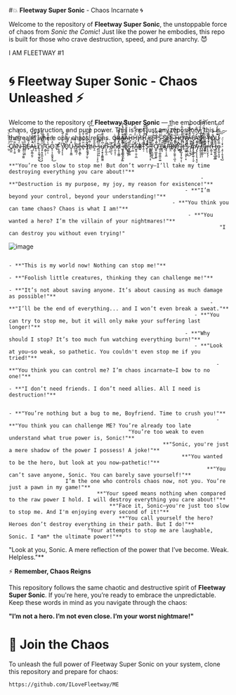 #💥 **Fleetway Super Sonic** - Chaos Incarnate 🌀

Welcome to the repository of **Fleetway Super Sonic**, the unstoppable force of chaos from *Sonic the Comic*! Just like the power he embodies, this repo is built for those who crave destruction, speed, and pure anarchy. 😈

I AM FLEETWAY #1

# 🌀 **Fleetway Super Sonic** - Chaos Unleashed ⚡

Welcome to the repository of **Fleetway Super Sonic** — the embodiment of chaos, destruction, and pure power. This is not just any repository; this is the realm where only chaos reigns.
                                                                               G̷̖̘̠͍͗R̴̡̨̪͔̗͑̊͒Â̷̟̈͋͋́̽̄͆A̵̗̤͙͚̫̺̙̋̐̈́͐̎̋̈͐͋͜͜H̴̟̅H̷̜̮̬̑̓̈́̏̅̆͘Ḩ̸̣̝͖͚̬͖̽̂̋̋͊H̵̖͎̫̑̐͛͂͋̎̚̚͠͝ ̵̡̡̱̭́̽́̌͑̄̎̐͘Ľ̵̹̪̩̗̜̣̟̖̤̕ͅE̴̛̙̾̌T̶͎̪̜̾͆͠S̶͈̩̐̒̆̓ ̷̩͔́͑̀͗̕͝S̷̲̺͚̣͖͖͕̄E̶͖̯̖̭̊̅̉͑̈́̕̚͘͠E̴̙̫̪̠͍͙̳͒̈̏͐͘ ̶̹̭̘͉̭̫͎͂́͛̀́͂̍Ḩ̶̪͙̻͊̏̊̋͑͘O̶͈̹̅̾̐͑̅̊W̵̙͙̪̅̊͐͝͝ ̵͕̘͚̬̘̪̃͌̆͒́̈̽͌͘F̸̡̮̼̤̞͖̘̩͉́̃͜A̶͔̼͕̱͒̀́͒͋̕Ś̵̛̯̻̪̅̿̾̏́̾̑̓T̶͚͚͚̏͊́͛͌̈́̿͂͝ ̴̣̪͈͔̤͕̟̰̙̈́̇̎Y̶̮͊͑O̸̢̢̰̜͎̐͛͝Ū̷̜͊͋̄͐̓̈͆͘ ̵̰̠̈́͗̀͛̎̏̀̈́͂C̸̭̺̼͑͆̈́̽́Ã̴̢̹̯͍̃̿̕͝͠N̵̗͇̭̈́̅͌͐̈́̊͑́ ̶̢̙͎̮͔͚̰̐̏R̸̻̘͎̱̯̈̐̍͐E̷̙̓͌Ą̶̺͎͇̗̰̜̈́͑͌̈́̑̚͝L̴̨̯̈͒̂̉͆̅͛̽L̸͔̖͙̰̰̘͚̙̺͊̓͋̒̆̀͊͑̍͜Y̸̧̡̯̖̭̪̜̟͎̋̋̄͋̈́̎͆͒ ̴͎̳̜̹̜́́̆̎̿͂̊̕G̴̣̺̦̠̔́̎̌̽̃̐Ŏ̷̢̠͕͎̰̱̬̯̝̉̈́́͐͜?̸̪̇!̵̛̤͓̻͓͐̚
                                                                        Y̸̧̛͎̙̞̠͆̔͊̓̈́̐̀͘Ȍ̵̟͆͛͌͛̿́̈̊̕Ȗ̵̞̝̦͍̳̽̒͝ ̸̦̗̹̂̓̍͊ş̶̰̲̠̗͝e̶͖̣͙̲̲̎̉͌̊͊̉̆ͅè̴̅̈̂̃̈́͐̊́͘ͅ ̶̢̦̱̤̩̜̫͔̽̈́̂̈̇̽̿̕̚͝t̸̜̠̬̭̗̔ḥ̸̿͋̔̾͑͋̈́͐͠ẹ̴̯͂̃͋ ̵̟̹̹͎͓̹̩̞̙̮͗̂̄͐̒̐͘͠s̶̤̞̮̣̟͓̈́́̃̍u̸̧͎̱̥͙͚̳̰͚̍͆̇̽̅̈́̌̐͂n̴̛̞̙̪̘̫̏̆͐́̚̚ ̶̘̣̪͂͝a̴̘̼̦̤͐̇ͅn̴͎̰͔͎̜̒̈́͋͂͘d̴̙̱̠͓̪͇̈́̿̊̍̂͒͌̍ ̵̲̥̘̠̳̩̮͎̙̳̍͌̋͐͝i̶͕̝̮̮̮̯̖̫̅̄̈́̈̒̓̚ṭ̶̾͗́͗͂͌̆̕ ̴̺̝͈̲̟̈́ͅS̵̙͉̺̣̳̅̐͑T̴̛̹͚̈́À̴̛̲͍͍̣̼̹̯̲̇R̷̟͘T̴͍͕̅̄̉̓̑͛̕S̵̨̖͉̆̀̍ ̵̯̳̺̰̙̠̟̹̥̋͒̈́̅͘T̶͍̙̫̪̫͇̝̔̌͘͜Ơ̸͖̟̲̺͈̥̲̥͗͘ ̷͇͎̜̳̠̳̫̣̫̲͑B̴̼̭̘͒͠͝Ǘ̶̡̥̹̖͓̲̐̑̔̄R̶͍̯̔̈̉́͋̈́̌͗͠Ņ̵͇̞̫̼͍̠͉̺̘̇̌̒̕.̸͖̟̅̽̈́̃͘ ̴̺̻̭̎I̵̧͉̪͓͓̗̼͉͐̉ͅͅt̷͈̓̾̀́̑̾̃̚'̶̨͚̥͕̮̞̦̞̠̔̀̉̀̅̒̈̃̕͘s̷̱͕̳͉̰̊͐̔̀͜͝ ̴̨͉̼̰̑̾̎̍͜m̴̡̨̤̳̖͚̜̦̖̬̒̎́̕y̵̨̡͓͎̝͉̝͉̬̍̏̃͠ ̸̡̰̩̖̠̘̗̿̓̅͗̽̀̈́ţ̵̲̱̺̲̬͕͌͋̊̑͒͠ǘ̶͖͈̹̯̂̊̄̈́r̷̙̥̼̮̩̘̔͒́̇̋͊̆̐ͅn̶̹̳͎̩̱̽̎̀̈̿̚ ̶̺̬͖̖̥͖͓̻͗͒͌̓t̵̡̖̠̩̜̪̗̝̆̔o̴͈̥̺̩͓͉̥̿̊̆͛̈́̄͠͠͠ ̷̧̯̹̹̭̝͓̘̺̊͗͗̈́̕

                                                                       - **"You’re too slow to stop me! But don’t worry—I’ll take my time destroying everything you care about!"**
                                                                 - **"Destruction is my purpose, my joy, my reason for existence!"**
                                                            - **"I’m beyond your control, beyond your understanding!"**
                                                        - **"You think you can tame chaos? Chaos is what I am!"**
                                                             - **"You wanted a hero? I’m the villain of your nightmares!"**
                                                                       "I can destroy you without even trying!"
![image](https://github.com/user-attachments/assets/6beebb76-0436-4668-92e7-24c7ee372412)
                                                                       
                                                                                - **"This is my world now! Nothing can stop me!"**
                                                                                          - **"Foolish little creatures, thinking they can challenge me!"**
                                                                          - **"It’s not about saving anyone. It’s about causing as much damage as possible!"**
                                                                    - **"I’ll be the end of everything... and I won’t even break a sweat."**
                                                               - **"You can try to stop me, but it will only make your suffering last longer!"**
                                                            - **"Why should I stop? It’s too much fun watching everything burn!"**
                                                               - **"Look at you—so weak, so pathetic. You couldn't even stop me if you tried!"**
                                                                      - **"You think you can control me? I’m chaos incarnate—I bow to no one!"**
                                                                            - **"I don’t need friends. I don’t need allies. All I need is destruction!"**

                                                                            - **"You’re nothing but a bug to me, Boyfriend. Time to crush you!"**
                                                                      - **"You think you can challenge ME? You’re already too late
                                          "You’re too weak to even understand what true power is, Sonic!"**
                                                     **"Sonic, you're just a mere shadow of the power I possess! A joke!"**
                                                           **"You wanted to be the hero, but look at you now—pathetic!"**
                                                                   **"You can’t save anyone, Sonic. You can barely save yourself!"**
                      I’m the one who controls chaos now, not you. You’re just a pawn in my game!"**
                                **"Your speed means nothing when compared to the raw power I hold. I will destroy everything you care about!"**
                                    **"Face it, Sonic—you're just too slow to stop me. And I'm enjoying every second of it!"**
                                       **"You call yourself the hero? Heroes don’t destroy everything in their path. But I do!"**
                             "Your attempts to stop me are laughable, Sonic. I *am* the ultimate power!"**
 "Look at you, Sonic. A mere reflection of the power that I’ve become. Weak. Helpless."**


⚡ **Remember, Chaos Reigns**

This repository follows the same chaotic and destructive spirit of **Fleetway Super Sonic**. If you're here, you’re ready to embrace the unpredictable. Keep these words in mind as you navigate through the chaos:

 **"I’m not a hero. I’m not even close. I’m your worst nightmare!"**


# 🤘 **Join the Chaos**

To unleash the full power of Fleetway Super Sonic on your system, clone this repository and prepare for chaos:

```here is some more infos for you to know me...⚡
https://github.com/ILoveFleetway/ME



